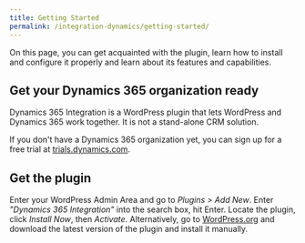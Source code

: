 ```yaml
---
title: Getting Started
permalink: /integration-dynamics/getting-started/
---
```


On this page, you can get acquainted with the plugin, learn how to install and configure it properly and learn about its features and capabilities.

## Get your Dynamics 365 organization ready

Dynamics 365 Integration is a WordPress plugin that lets WordPress and Dynamics 365 work together. It is not a stand-alone CRM solution.

If you don't have a Dynamics 365 organization yet, you can sign up for a free trial at [trials.dynamics.com](https://trials.dynamics.com/).

## Get the plugin

Enter your WordPress Admin Area and go to *Plugins > Add New*. Enter *"Dynamics 365 Integration"* into the search box, hit Enter. Locate the plugin, click *Install Now*, then *Activate*. Alternatively, go to [WordPress.org](https://wordpress.org/plugins/integration-dynamics/) and download the latest version of the plugin and install it manually.